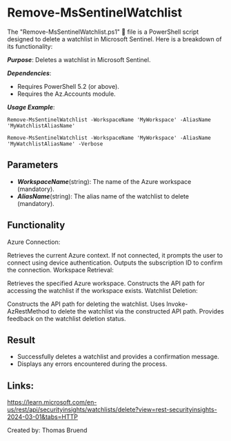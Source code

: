 # Remove-MsSentinelWatchlist
The "Remove-MsSentinelWatchlist.ps1" 📄 file is a PowerShell script designed to delete a watchlist in Microsoft Sentinel. Here is a breakdown of its functionality:

***Purpose***: Deletes a watchlist in Microsoft Sentinel.

***Dependencies***:
- Requires PowerShell 5.2 (or above).
- Requires the Az.Accounts module.

***Usage Example***:

`Remove-MsSentinelWatchlist -WorkspaceName 'MyWorkspace' -AliasName 'MyWatchlistAliasName'`

`Remove-MsSentinelWatchlist -WorkspaceName 'MyWorkspace' -AliasName 'MyWatchlistAliasName' -Verbose`

## Parameters
- ***WorkspaceName***(string): The name of the Azure workspace (mandatory).
- ***AliasName***(string): The alias name of the watchlist to delete (mandatory).
  
## Functionality
Azure Connection:

Retrieves the current Azure context. If not connected, it prompts the user to connect using device authentication.
Outputs the subscription ID to confirm the connection.
Workspace Retrieval:

Retrieves the specified Azure workspace.
Constructs the API path for accessing the watchlist if the workspace exists.
Watchlist Deletion:

Constructs the API path for deleting the watchlist.
Uses Invoke-AzRestMethod to delete the watchlist via the constructed API path.
Provides feedback on the watchlist deletion status.
## Result
- Successfully deletes a watchlist and provides a confirmation message.
- Displays any errors encountered during the process.

## Links:
https://learn.microsoft.com/en-us/rest/api/securityinsights/watchlists/delete?view=rest-securityinsights-2024-03-01&tabs=HTTP

Created by: Thomas Bruend
